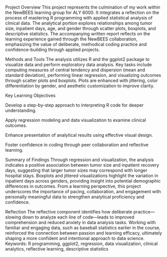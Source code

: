 Project Overview
This project represents the culmination of my work within the NewBEES learning group for ALY 6000. It integrates a reflection on the process of mastering R programming with applied statistical analysis of clinical data. The analytical portion explores relationships among tumor size, inpatient days, age, and gender through scatter plots, boxplots, and descriptive statistics. The accompanying written report reflects on the learning experience gained through the NewBEES collaboration, emphasizing the value of deliberate, methodical coding practice and confidence-building through applied projects.

Methods and Tools
The analysis utilizes R and the ggplot2 package to visualize data and perform exploratory data analysis. Key tasks include computing measures of central tendency and dispersion (mean and standard deviation), performing linear regression, and visualizing outcomes through scatter plots and boxplots. Plots are enhanced with jittering, color differentiation by gender, and aesthetic customization to improve clarity.

Key Learning Objectives

Develop a step-by-step approach to interpreting R code for deeper understanding.

Apply regression modeling and data visualization to examine clinical outcomes.

Enhance presentation of analytical results using effective visual design.

Foster confidence in coding through peer collaboration and reflective learning.

Summary of Findings
Through regression and visualization, the analysis indicates a positive association between tumor size and inpatient recovery days, suggesting that larger tumor sizes may correspond with longer hospital stays. Boxplots and jittered visualizations highlight the variation in inpatient days across genders, providing insight into potential demographic differences in outcomes. From a learning perspective, this project underscores the importance of pacing, collaboration, and engagement with personally meaningful data to strengthen analytical proficiency and confidence.

Reflection
The reflective component identifies how deliberate practice—slowing down to analyze each line of code—leads to improved comprehension and reduced anxiety in data analysis tasks. Working with familiar and engaging data, such as baseball statistics earlier in the course, reinforced the connection between passion and learning efficacy, ultimately shaping a more confident and intentional approach to data science.
Keywords: R programming, ggplot2, regression, data visualization, clinical analytics, reflective learning, descriptive statistics
